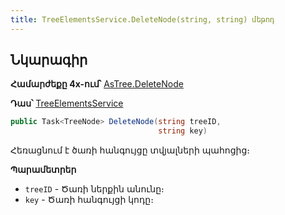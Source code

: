 ```yaml
---
title: TreeElementsService.DeleteNode(string, string) մեթոդ  
---
```


## Նկարագիր

**Համարժեքը 4x-ում՝** [AsTree.DeleteNode](https://armsoft.github.io/as4x-docs/HTM/ProgrGuide/Functions/ASTREE/DeleteNode.html)

**Դաս՝** [TreeElementsService](../TreeElementsService.md)

```c#
public Task<TreeNode> DeleteNode(string treeID, 
                                 string key)
```

Հեռացնում է ծառի հանգույցը տվյալների պահոցից։

**Պարամետրեր**

* `treeID` - Ծառի ներքին անունը։
* `key` - Ծառի հանգույցի կոդը։
